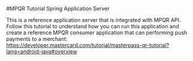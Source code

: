 #MPQR Tutorial Spring Application Server

This is a reference application server that is integrated with MPQR API. Follow this tutorial to understand how you can run this application and create a reference MPQR consumer application that can performing push payments to a merchant: https://developer.mastercard.com/tutorial/masterpass-qr-tutorial?lang=android-java#overview


